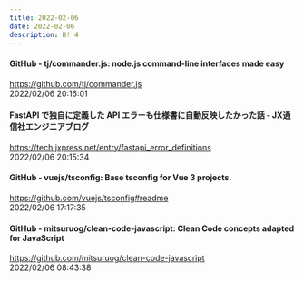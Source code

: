 ```yaml
---
title: 2022-02-06
date: 2022-02-06
description: B! 4
---
```


#### GitHub - tj/commander.js: node.js command-line interfaces made easy
https://github.com/tj/commander.js<br>
2022/02/06 20:16:01<br>


#### FastAPI で独自に定義した API エラーも仕様書に自動反映したかった話 - JX通信社エンジニアブログ
https://tech.jxpress.net/entry/fastapi_error_definitions<br>
2022/02/06 20:15:34<br>


#### GitHub - vuejs/tsconfig: Base tsconfig for Vue 3 projects.
https://github.com/vuejs/tsconfig#readme<br>
2022/02/06 17:17:35<br>


#### GitHub - mitsuruog/clean-code-javascript: Clean Code concepts adapted for JavaScript
https://github.com/mitsuruog/clean-code-javascript<br>
2022/02/06 08:43:38<br>


